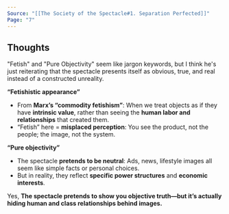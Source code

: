```yaml
---
Source: "[[The Society of the Spectacle#1. Separation Perfected]]"
Page: "7"
---
```

## Thoughts
"Fetish" and "Pure Objectivity" seem like jargon keywords, but I think he's just reiterating that the spectacle presents itself as obvious, true, and real instead of a constructed unreality. 

**“Fetishistic appearance”**
- From **Marx’s “commodity fetishism”**:
    When we treat objects as if they have **intrinsic value**, rather than seeing the **human labor and relationships** that created them.
- “Fetish” here = **misplaced perception**:
    You see the product, not the people; the image, not the system.

**“Pure objectivity”**
- The spectacle **pretends to be neutral**:
    Ads, news, lifestyle images all seem like simple facts or personal choices.
- But in reality, they reflect **specific power structures** and **economic interests**.

Yes, **The spectacle pretends to show you objective truth—but it’s actually hiding human and class relationships behind images.**
